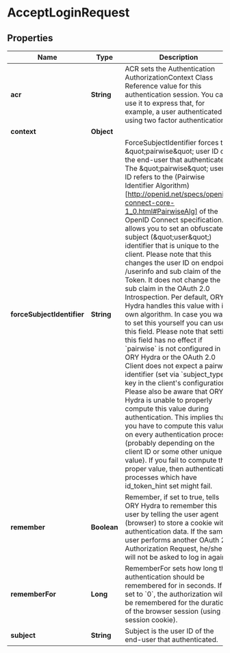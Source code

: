 

# AcceptLoginRequest


## Properties

Name | Type | Description | Notes
------------ | ------------- | ------------- | -------------
**acr** | **String** | ACR sets the Authentication AuthorizationContext Class Reference value for this authentication session. You can use it to express that, for example, a user authenticated using two factor authentication. |  [optional]
**context** | **Object** |  |  [optional]
**forceSubjectIdentifier** | **String** | ForceSubjectIdentifier forces the \&quot;pairwise\&quot; user ID of the end-user that authenticated. The \&quot;pairwise\&quot; user ID refers to the (Pairwise Identifier Algorithm)[http://openid.net/specs/openid-connect-core-1_0.html#PairwiseAlg] of the OpenID Connect specification. It allows you to set an obfuscated subject (\&quot;user\&quot;) identifier that is unique to the client.  Please note that this changes the user ID on endpoint /userinfo and sub claim of the ID Token. It does not change the sub claim in the OAuth 2.0 Introspection.  Per default, ORY Hydra handles this value with its own algorithm. In case you want to set this yourself you can use this field. Please note that setting this field has no effect if &#x60;pairwise&#x60; is not configured in ORY Hydra or the OAuth 2.0 Client does not expect a pairwise identifier (set via &#x60;subject_type&#x60; key in the client&#39;s configuration).  Please also be aware that ORY Hydra is unable to properly compute this value during authentication. This implies that you have to compute this value on every authentication process (probably depending on the client ID or some other unique value).  If you fail to compute the proper value, then authentication processes which have id_token_hint set might fail. |  [optional]
**remember** | **Boolean** | Remember, if set to true, tells ORY Hydra to remember this user by telling the user agent (browser) to store a cookie with authentication data. If the same user performs another OAuth 2.0 Authorization Request, he/she will not be asked to log in again. |  [optional]
**rememberFor** | **Long** | RememberFor sets how long the authentication should be remembered for in seconds. If set to &#x60;0&#x60;, the authorization will be remembered for the duration of the browser session (using a session cookie). |  [optional]
**subject** | **String** | Subject is the user ID of the end-user that authenticated. | 



